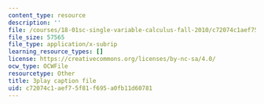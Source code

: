 ```yaml
---
content_type: resource
description: ''
file: /courses/18-01sc-single-variable-calculus-fall-2010/c72074c1aef75f81f695a0fb11d60781_KhwQKE_tld0.srt
file_size: 57565
file_type: application/x-subrip
learning_resource_types: []
license: https://creativecommons.org/licenses/by-nc-sa/4.0/
ocw_type: OCWFile
resourcetype: Other
title: 3play caption file
uid: c72074c1-aef7-5f81-f695-a0fb11d60781
---
```

